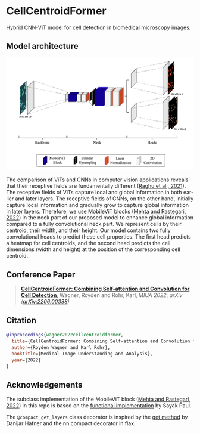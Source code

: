 # CellCentroidFormer
Hybrid CNN-ViT model for cell detection in biomedical microscopy images.

## Model architecture
![Model architecture](assets/cell-centroid-former.png?raw=true "Model architecture")

The comparison of ViTs and CNNs in computer vision applications reveals that their receptive fields are fundamentally different ([Raghu et al., 2021](https://arxiv.org/abs/2108.08810)).
The receptive fields of ViTs capture local and global information in both ear- lier and later layers.
The receptive fields of CNNs, on the other hand, initially capture local information and gradually grow to capture global information in later layers.
Therefore, we use MobileViT blocks ([Mehta and Rastegari, 2022](https://arxiv.org/abs/2110.02178)) in the neck part of our proposed model to enhance global information compared to a fully convolutional neck part.
We represent cells by their centroid, their width, and their height.
Our model contains two fully convolutional heads to predict these cell properties.
The first head predicts a heatmap for cell centroids, and the second head predicts the cell dimensions (width and height) at the position of the corresponding cell centroid.

## Conference Paper
> [**CellCentroidFormer: Combining Self-attention and Convolution for Cell Detection**](https://arxiv.org/abs/2206.00338),
> Wagner, Royden and Rohr, Karl,
> *MIUA 2022*; *arXiv ([arXiv:2206.00338](https://arxiv.org/abs/2206.00338))*

## Citation
```bibtex
@inproceedings{wagner2022cellcentroidformer,
  title={CellCentroidFormer: Combining Self-attention and Convolution for Cell Detection},
  author={Royden Wagner and Karl Rohr},
  booktitle={Medical Image Understanding and Analysis},
  year={2022}
}
```

## Acknowledgements
The subclass implementation of the MobileViT block ([Mehta and Rastegari, 2022](https://arxiv.org/abs/2110.02178)) in this repo is based on the [functional implementation](https://keras.io/examples/vision/mobilevit) by Sayak Paul.

The `@compact_get_layers` class decorator is inspired by the [get method](https://danijar.com/structuring-models) by Danijar Hafner and the nn.compact decorator in flax.
